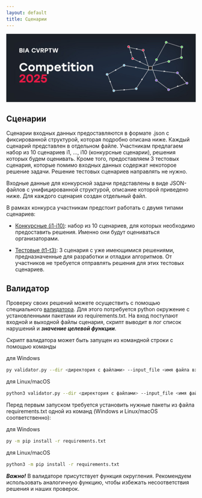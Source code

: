 ```yaml
---
layout: default
title: Сценарии
---
```


![](/figs/header.jpg)

## Сценарии 

Сценарии входных данных предоставляются в формате .json с фиксированной структурой, которая подробно описана ниже. Каждый сценарий представлен в отдельном файле. Участникам предлагаем набор из 10 сценариев i1, ..., i10 (конкурсные сценарии), решения которых будем оценивать. Кроме того, предоставляем 3 тестовых сценария, которые помимо входных данных содержат некоторое решение задачи. Решение тестовых сценариев направлять не нужно. 

Входные данные для конкурсной задачи представлены в виде JSON-файлов с унифицированной структурой, описание которой приведено ниже. Для каждого сценария создан отдельный файл.

В рамках конкурса участникам предстоит работать с двумя типами сценариев:

- [Конкурсные (i1-i10)](/data/instances.zip): набор из 10 сценариев, для которых необходимо предоставить решения. Именно они будут оцениваться организаторами. 

- [Тестовые (t1-t3)](/data/test_cases.zip): 3 сценария с уже имеющимися решениями, предназначенные для разработки и отладки алгоритмов. От участников не требуется отправлять решения для этих тестовых сценариев.


## Валидатор

Проверку своих решений можете осуществить с помощью специального [валидатора](https://github.com/Bia-technologies-cvrptw/2025/tree/main/src/validator). 
Для этого потребуется python окружение с установленными пакетами из requirements.txt. 
На вход поступают входной и выходной файлы сценария, скрипт выводит в лог список нарушений и ***значение целевой функции***.

Скрипт валидатора может быть запущен из командной строки с помощью команды

для Windows
```bash 
py validator.py --dir <директория с файлами> --input_file <имя файла входного примера> --result_file <имя файла с результатом>
``` 

для Linux/macOS
```bash 
python3 validator.py --dir <директория с файлами> --input_file <имя файла входного примера> --result_file <имя файла с результатом>
``` 

Перед первым запуском требуется установить нужные пакеты из файла requirements.txt одной из команд (Windows и Linux/macOS соответственно):

для Windows
```bash 
py -m pip install -r requirements.txt
```

для Linux/macOS
```bash 
python3 -m pip install -r requirements.txt
```

***Важно!*** В валидаторе присутствует функция округления. Рекомендуем использовать аналогичную функцию, чтобы избежать несоответствия решения и наших проверок.
